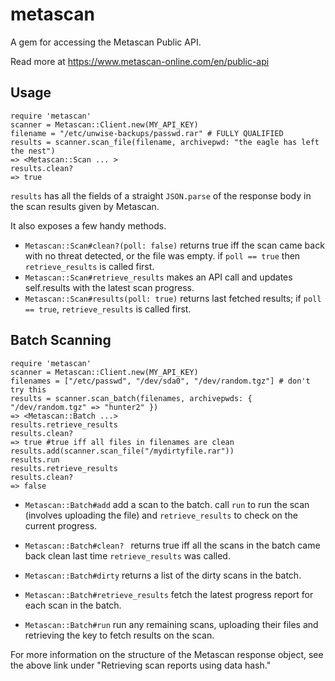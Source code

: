 metascan
===

A gem for accessing the Metascan Public API.

Read more at https://www.metascan-online.com/en/public-api

Usage
---
    require 'metascan'
    scanner = Metascan::Client.new(MY_API_KEY) 
    filename = "/etc/unwise-backups/passwd.rar" # FULLY QUALIFIED
    results = scanner.scan_file(filename, archivepwd: "the eagle has left the nest")
    => <Metascan::Scan ... >
    results.clean?
    => true

`results` has all the fields of a straight `JSON.parse` of the response body in the scan results given by Metascan.

It also exposes a few handy methods.

+ `Metascan::Scan#clean?(poll: false)` 
returns true iff the scan came back with no threat detected, or the file was empty. if `poll == true` then `retrieve_results` is called first.
+ `Metascan::Scan#retrieve_results` 
makes an API call and updates self.results with the latest scan progress.
+ `Metascan::Scan#results(poll: true)` 
returns last fetched results; if `poll == true`, `retrieve_results` is called first.

Batch Scanning
---
    require 'metascan'
    scanner = Metascan::Client.new(MY_API_KEY)
    filenames = ["/etc/passwd", "/dev/sda0", "/dev/random.tgz"] # don't try this
    results = scanner.scan_batch(filenames, archivepwds: { "/dev/random.tgz" => "hunter2" })
    => <Metascan::Batch ...>
    results.retrieve_results
    results.clean?
    => true #true iff all files in filenames are clean
    results.add(scanner.scan_file("/mydirtyfile.rar"))
    results.run
    results.retrieve_results
    results.clean?
    => false

+ `Metascan::Batch#add`
add a scan to the batch. call `run` to run the scan (involves uploading the file) and `retrieve_results` to check on the current progress.

+ `Metascan::Batch#clean? `
returns true iff all the scans in the batch came back clean last time `retrieve_results` was called.

+ `Metascan::Batch#dirty`
returns a list of the dirty scans in the batch.

+ `Metascan::Batch#retrieve_results`
fetch the latest progress report for each scan in the batch.

+ `Metascan::Batch#run`
run any remaining scans, uploading their files and retrieving the key to fetch results on the scan.

For more information on the structure of the Metascan response object, see the above link under "Retrieving scan reports using data hash."

